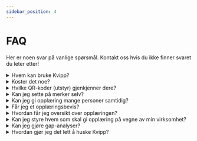 ```yaml
---
sidebar_position: 4
---
```

# FAQ
Her er noen svar på vanlige spørsmål.  Kontakt oss hvis du ikke finner svaret du leter etter!

<details>
  <summary>Hvem kan bruke Kvipp?</summary>
  <div>
    <div>Hvem som helst med et ID-kort og mobil bruke Kvipp. Siden Kvipp kan brukes uavhengig adminstrasjon av brukere og utstyr samt innlogging, så er det mulig å starte opp med Kvipp når som helst helt uten forpliktelser</div>
  </div>
</details>

<details>
  <summary>Koster det noe?</summary>
  <div>
    <div>Kvipp er gratis! Gjennomføring, dokumentasjon og nedlasting av opplæringsbevis er kostnadsfritt. Dersom du ønsker oversikt over all opplæring i virksomheten din, kan du kjøpe Kvipp Bedrift.</div>
  </div>
</details>

<details>
  <summary>Hvilke QR-koder (utstyr) gjenkjenner dere?</summary>
  <div>
    <div>DigiQuip</div>
    <br/>
    <div>Reginn (Maskinregisteret)</div>
    <br/>
    <div>BRAREG</div>
  </div>
</details>

<details>
  <summary>Kan jeg sette på merker selv?</summary>
  <div>
    <div>Ja. I Kvipp Bedrift er det funksjonalitet for å gi tilgang til å sette på merker og gjøres enkelt ute i felt.</div>
  </div>
</details>

<details>
  <summary>Kan jeg gi opplæring mange personer samtidig?</summary>
  <div>
    <div>Ja. Når du starter en opplæring og er ferdig med sjekklisten, kan du legge til så mange deltakere du vil. Skann hver enkelt persons ID-kort og personen får opplæringen dokumentert.</div>
  </div>
</details>

<details>
  <summary>Får jeg et opplæringsbevis?</summary>
  <div>
    <div>Ja. Alle som har opplæring i Kvipp kan laste ned eller få tilsendt opplæringsbevis (PDF). Når du er inne i løsningen, finner du muligheten til å legge til e-post. Når du legger til e-post blir alle opplæringsbevis alltid automatisk sendt.</div>
  </div>
</details>

<details>
  <summary>Hvordan får jeg oversikt over opplæringen?</summary>
  <div>
    <div>Som leder kan du få oversikt over all opplæring i Kvipp Bedrift. Alternativt kan du be dine ansatte sende deg opplæringsbevis på e-post. Dersom du heller ønsker å se alt i en oversikt, kan du kjøpe Kvipp Bedrift for kun 1390kr per måned.</div>
  </div>
</details>

<details>
  <summary>Kan jeg styre hvem som skal gi opplæring på vegne av min virksomhet?</summary>
  <div>
    <div>Ja. I Kvipp Bedrift styrer du hvem som kan gi opplæring på vegne av din virksomhet.</div>
  </div>
</details>

<details>
  <summary>Kan jeg gjøre gap-analyser?</summary>
  <div>
    <div>Ja! I Kvipp Bedrift kan du gruppere utstyr og folk, og få oversikt over status og progresjon. Les mer i delen "personer og opplæring".</div>
  </div>
</details>

<details>
  <summary>Hvordan gjør jeg det lett å huske Kvipp?</summary>
  <div>
    <div>**Plakat.** Heng opp plakater som minner om at dere bruker Kvipp for opplæring.</div>
    <br/>
    <div>**Hjemskjerm.** Tips de ansatte om å lagre kvipp.it på mobilens hjemskjerm.</div>
    <br/>
     <div>**Sørg for at det blir en innarbeidet rutine.** Vær kompromissløs i starten: I møter, på brakka, ifb med fremdrift. Ta det opp som tema og se på progresjonen.</div>
    <br/>
    <div>**Merking av utstyr.** For å bruke Kvipp trenger dere ikke å merke opp noe utstyr, men det kan fungere som gode påminnelser.</div>
  </div>
</details>